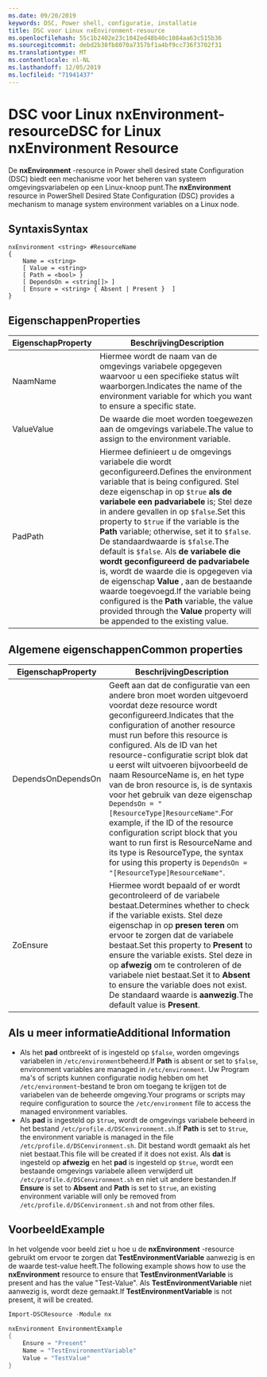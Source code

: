 ```yaml
---
ms.date: 09/20/2019
keywords: DSC, Power shell, configuratie, installatie
title: DSC voor Linux nxEnvironment-resource
ms.openlocfilehash: 55c1b2402e23c1042ed48b40c1084aa63c515b36
ms.sourcegitcommit: debd2b38fb8070a7357bf1a4bf9cc736f3702f31
ms.translationtype: MT
ms.contentlocale: nl-NL
ms.lasthandoff: 12/05/2019
ms.locfileid: "71941437"
---
```

# <a name="dsc-for-linux-nxenvironment-resource"></a><span data-ttu-id="ea794-103">DSC voor Linux nxEnvironment-resource</span><span class="sxs-lookup"><span data-stu-id="ea794-103">DSC for Linux nxEnvironment Resource</span></span>

<span data-ttu-id="ea794-104">De **nxEnvironment** -resource in Power shell desired state Configuration (DSC) biedt een mechanisme voor het beheren van systeem omgevingsvariabelen op een Linux-knoop punt.</span><span class="sxs-lookup"><span data-stu-id="ea794-104">The **nxEnvironment** resource in PowerShell Desired State Configuration (DSC) provides a mechanism to manage system environment variables on a Linux node.</span></span>

## <a name="syntax"></a><span data-ttu-id="ea794-105">Syntaxis</span><span class="sxs-lookup"><span data-stu-id="ea794-105">Syntax</span></span>

```Syntax
nxEnvironment <string> #ResourceName
{
    Name = <string>
    [ Value = <string>
    [ Path = <bool> }
    [ DependsOn = <string[]> ]
    [ Ensure = <string> { Absent | Present }  ]
}
```

## <a name="properties"></a><span data-ttu-id="ea794-106">Eigenschappen</span><span class="sxs-lookup"><span data-stu-id="ea794-106">Properties</span></span>

|<span data-ttu-id="ea794-107">Eigenschap</span><span class="sxs-lookup"><span data-stu-id="ea794-107">Property</span></span> |<span data-ttu-id="ea794-108">Beschrijving</span><span class="sxs-lookup"><span data-stu-id="ea794-108">Description</span></span> |
|---|---|
|<span data-ttu-id="ea794-109">Naam</span><span class="sxs-lookup"><span data-stu-id="ea794-109">Name</span></span> |<span data-ttu-id="ea794-110">Hiermee wordt de naam van de omgevings variabele opgegeven waarvoor u een specifieke status wilt waarborgen.</span><span class="sxs-lookup"><span data-stu-id="ea794-110">Indicates the name of the environment variable for which you want to ensure a specific state.</span></span> |
|<span data-ttu-id="ea794-111">Value</span><span class="sxs-lookup"><span data-stu-id="ea794-111">Value</span></span> |<span data-ttu-id="ea794-112">De waarde die moet worden toegewezen aan de omgevings variabele.</span><span class="sxs-lookup"><span data-stu-id="ea794-112">The value to assign to the environment variable.</span></span> |
|<span data-ttu-id="ea794-113">Pad</span><span class="sxs-lookup"><span data-stu-id="ea794-113">Path</span></span> |<span data-ttu-id="ea794-114">Hiermee definieert u de omgevings variabele die wordt geconfigureerd.</span><span class="sxs-lookup"><span data-stu-id="ea794-114">Defines the environment variable that is being configured.</span></span> <span data-ttu-id="ea794-115">Stel deze eigenschap in op `$true` **als de variabele een padvariabele** is; Stel deze in andere gevallen in op `$false`.</span><span class="sxs-lookup"><span data-stu-id="ea794-115">Set this property to `$true` if the variable is the **Path** variable; otherwise, set it to `$false`.</span></span> <span data-ttu-id="ea794-116">De standaardwaarde is `$false`.</span><span class="sxs-lookup"><span data-stu-id="ea794-116">The default is `$false`.</span></span> <span data-ttu-id="ea794-117">Als **de variabele die wordt geconfigureerd de padvariabele** is, wordt de waarde die is opgegeven via de eigenschap **Value** , aan de bestaande waarde toegevoegd.</span><span class="sxs-lookup"><span data-stu-id="ea794-117">If the variable being configured is the **Path** variable, the value provided through the **Value** property will be appended to the existing value.</span></span> |

## <a name="common-properties"></a><span data-ttu-id="ea794-118">Algemene eigenschappen</span><span class="sxs-lookup"><span data-stu-id="ea794-118">Common properties</span></span>

|<span data-ttu-id="ea794-119">Eigenschap</span><span class="sxs-lookup"><span data-stu-id="ea794-119">Property</span></span> |<span data-ttu-id="ea794-120">Beschrijving</span><span class="sxs-lookup"><span data-stu-id="ea794-120">Description</span></span> |
|---|---|
|<span data-ttu-id="ea794-121">DependsOn</span><span class="sxs-lookup"><span data-stu-id="ea794-121">DependsOn</span></span> |<span data-ttu-id="ea794-122">Geeft aan dat de configuratie van een andere bron moet worden uitgevoerd voordat deze resource wordt geconfigureerd.</span><span class="sxs-lookup"><span data-stu-id="ea794-122">Indicates that the configuration of another resource must run before this resource is configured.</span></span> <span data-ttu-id="ea794-123">Als de ID van het resource-configuratie script blok dat u eerst wilt uitvoeren bijvoorbeeld de naam ResourceName is, en het type van de bron resource is, is de syntaxis voor het gebruik van deze eigenschap `DependsOn = "[ResourceType]ResourceName"`.</span><span class="sxs-lookup"><span data-stu-id="ea794-123">For example, if the ID of the resource configuration script block that you want to run first is ResourceName and its type is ResourceType, the syntax for using this property is `DependsOn = "[ResourceType]ResourceName"`.</span></span> |
|<span data-ttu-id="ea794-124">Zo</span><span class="sxs-lookup"><span data-stu-id="ea794-124">Ensure</span></span> |<span data-ttu-id="ea794-125">Hiermee wordt bepaald of er wordt gecontroleerd of de variabele bestaat.</span><span class="sxs-lookup"><span data-stu-id="ea794-125">Determines whether to check if the variable exists.</span></span> <span data-ttu-id="ea794-126">Stel deze eigenschap in op **presen teren** om ervoor te zorgen dat de variabele bestaat.</span><span class="sxs-lookup"><span data-stu-id="ea794-126">Set this property to **Present** to ensure the variable exists.</span></span> <span data-ttu-id="ea794-127">Stel deze in op **afwezig** om te controleren of de variabele niet bestaat.</span><span class="sxs-lookup"><span data-stu-id="ea794-127">Set it to **Absent** to ensure the variable does not exist.</span></span> <span data-ttu-id="ea794-128">De standaard waarde is **aanwezig**.</span><span class="sxs-lookup"><span data-stu-id="ea794-128">The default value is **Present**.</span></span> |

## <a name="additional-information"></a><span data-ttu-id="ea794-129">Als u meer informatie</span><span class="sxs-lookup"><span data-stu-id="ea794-129">Additional Information</span></span>

- <span data-ttu-id="ea794-130">Als het **pad** ontbreekt of is ingesteld op `$false`, worden omgevings variabelen in `/etc/environment`beheerd.</span><span class="sxs-lookup"><span data-stu-id="ea794-130">If **Path** is absent or set to `$false`, environment variables are managed in `/etc/environment`.</span></span>
  <span data-ttu-id="ea794-131">Uw Program ma's of scripts kunnen configuratie nodig hebben om het `/etc/environment`-bestand te bron om toegang te krijgen tot de variabelen van de beheerde omgeving.</span><span class="sxs-lookup"><span data-stu-id="ea794-131">Your programs or scripts may require configuration to source the `/etc/environment` file to access the managed environment variables.</span></span>
- <span data-ttu-id="ea794-132">Als **pad** is ingesteld op `$true`, wordt de omgevings variabele beheerd in het bestand `/etc/profile.d/DSCenvironment.sh`.</span><span class="sxs-lookup"><span data-stu-id="ea794-132">If **Path** is set to `$true`, the environment variable is managed in the file `/etc/profile.d/DSCenvironment.sh`.</span></span> <span data-ttu-id="ea794-133">Dit bestand wordt gemaakt als het niet bestaat.</span><span class="sxs-lookup"><span data-stu-id="ea794-133">This file will be created if it does not exist.</span></span> <span data-ttu-id="ea794-134">Als **dat** is ingesteld op **afwezig** en het **pad** is ingesteld op `$true`, wordt een bestaande omgevings variabele alleen verwijderd uit `/etc/profile.d/DSCenvironment.sh` en niet uit andere bestanden.</span><span class="sxs-lookup"><span data-stu-id="ea794-134">If **Ensure** is set to **Absent** and **Path** is set to `$true`, an existing environment variable will only be removed from `/etc/profile.d/DSCenvironment.sh` and not from other files.</span></span>

## <a name="example"></a><span data-ttu-id="ea794-135">Voorbeeld</span><span class="sxs-lookup"><span data-stu-id="ea794-135">Example</span></span>

<span data-ttu-id="ea794-136">In het volgende voor beeld ziet u hoe u de **nxEnvironment** -resource gebruikt om ervoor te zorgen dat **TestEnvironmentVariable** aanwezig is en de waarde test-value heeft.</span><span class="sxs-lookup"><span data-stu-id="ea794-136">The following example shows how to use the **nxEnvironment** resource to ensure that **TestEnvironmentVariable** is present and has the value "Test-Value".</span></span> <span data-ttu-id="ea794-137">Als **TestEnvironmentVariable** niet aanwezig is, wordt deze gemaakt.</span><span class="sxs-lookup"><span data-stu-id="ea794-137">If **TestEnvironmentVariable** is not present, it will be created.</span></span>

```powershell
Import-DSCResource -Module nx

nxEnvironment EnvironmentExample
{
    Ensure = "Present"
    Name = "TestEnvironmentVariable"
    Value = "TestValue"
}
```